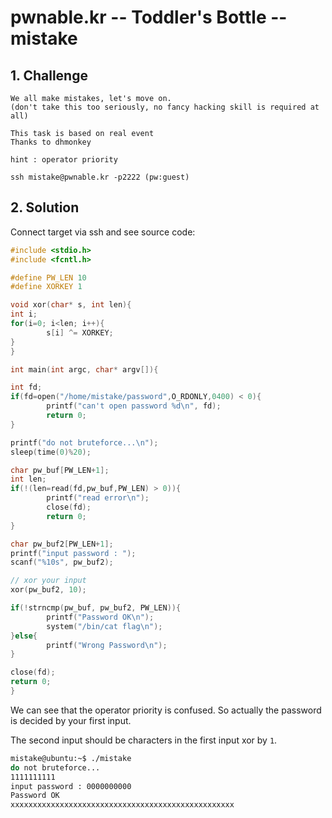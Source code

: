 # pwnable.kr -- Toddler's Bottle -- mistake

## 1. Challenge

```
We all make mistakes, let's move on.
(don't take this too seriously, no fancy hacking skill is required at all)

This task is based on real event
Thanks to dhmonkey

hint : operator priority

ssh mistake@pwnable.kr -p2222 (pw:guest)
```

## 2. Solution

Connect target via ssh and see source code:

```c
#include <stdio.h>
#include <fcntl.h>

#define PW_LEN 10
#define XORKEY 1

void xor(char* s, int len){
int i;
for(i=0; i<len; i++){
        s[i] ^= XORKEY;
}
}

int main(int argc, char* argv[]){

int fd;
if(fd=open("/home/mistake/password",O_RDONLY,0400) < 0){
        printf("can't open password %d\n", fd);
        return 0;
}

printf("do not bruteforce...\n");
sleep(time(0)%20);

char pw_buf[PW_LEN+1];
int len;
if(!(len=read(fd,pw_buf,PW_LEN) > 0)){
        printf("read error\n");
        close(fd);
        return 0;
}

char pw_buf2[PW_LEN+1];
printf("input password : ");
scanf("%10s", pw_buf2);

// xor your input
xor(pw_buf2, 10);

if(!strncmp(pw_buf, pw_buf2, PW_LEN)){
        printf("Password OK\n");
        system("/bin/cat flag\n");
}else{
        printf("Wrong Password\n");
}

close(fd);
return 0;
}
```

We can see that the operator priority is confused. So actually the password is decided by your first input.

The second input should be characters in the first input xor by `1`.

```bash
mistake@ubuntu:~$ ./mistake
do not bruteforce...
1111111111
input password : 0000000000
Password OK
xxxxxxxxxxxxxxxxxxxxxxxxxxxxxxxxxxxxxxxxxxxxxxxxxx
```
